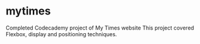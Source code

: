 # mytimes
Completed Codecademy project of My Times website
This project covered Flexbox, display and positioning techniques.
